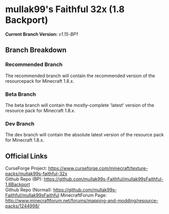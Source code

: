 # mullak99's Faithful 32x (1.8 Backport)

**Current Branch Version:** _v1.15-BP1_  

## Branch Breakdown

### Recommended Branch

The recommended branch will contain the recommended version of the resourcepack for Minecraft 1.8.x.

### Beta Branch

The beta branch will contain the mostly-complete 'latest' version of the resource pack for Minecraft 1.8.x.

### Dev Branch

The dev branch will contain the absolute latest version of the resource pack for Minecraft 1.8.x.

## Official Links

CurseForge Project: https://www.curseforge.com/minecraft/texture-packs/mullak99s-faithful-32x  
Github Repo (BP): https://github.com/mullak99s-Faithful/mullak99sFaithful-1.8Backport  
Github Repo (Normal): https://github.com/mullak99s-Faithful/mullak99sFaithful
MinecraftForum Page: http://www.minecraftforum.net/forums/mapping-and-modding/resource-packs/1244998/  
